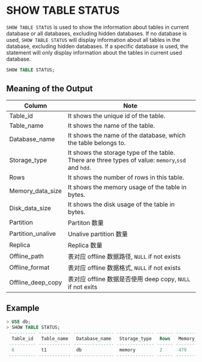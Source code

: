 # SHOW TABLE STATUS

`SHOW TABLE STATUS` is used to show the information about tables in current database or all databases, excluding hidden databases.
If no database is used, `SHOW TABLE STATUS` will display information about all tables in the database, excluding hidden databases.
If a specific database is used, the statement will only display information about the tables in current used database.

```sql
SHOW TABLE STATUS;
```


## Meaning of the Output

| Column            | Note                                                                                              |
| ----------------- |---------------------------------------------------------------------------------------------------|
| Table_id          | It shows the unique id of the table.                                                              |
| Table_name        | It shows the name of the table.                                                                   |
| Database_name     | It shows the name of the database, which the table belongs to.                                    |
| Storage_type      | It shows the storage type of the table. There are three types of value: `memory`,`ssd` and `hdd`. |
| Rows              | It shows the number of rows in this table.                                                        |
| Memory_data_size  | It shows the memory usage of the table in bytes.                                                  |
| Disk_data_size    | It shows the disk usage of the table in bytes.                                  |
| Partition         | Partiton 数量                                                                                       |
| Partition_unalive | Unalive partition 数量                                                                              |
| Replica           | Replica 数量                                                                                        |
| Offline_path      | 表对应 offline 数据路径, `NULL` if not exists                                                            |
| Offline_format    | 表对应 offline 数据格式, `NULL` if not exists                                                            |
| Offline_deep_copy | 表对应 offline 数据是否使用 deep copy, `NULL` if not exits                                                 |



## Example

```sql
> USE db;
> SHOW TABLE STATUS;
 ---------- ------------ --------------- -------------- ------ ------------------ ---------------- ----------- ------------------- --------- -------------- ---------------- ------------------- 
  Table_id   Table_name   Database_name   Storage_type   Rows   Memory_data_size   Disk_data_size   Partition   Partition_unalive   Replica   Offline_path   Offline_format   Offline_deep_copy  
 ---------- ------------ --------------- -------------- ------ ------------------ ---------------- ----------- ------------------- --------- -------------- ---------------- ------------------- 
  6          t1           db              memory         2      479                0                8           0                   3         NULL           NULL             NULL               
 ---------- ------------ --------------- -------------- ------ ------------------ ---------------- ----------- ------------------- --------- -------------- ---------------- ------------------- 
```

